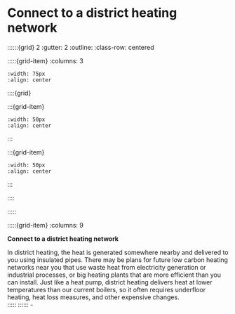 # Connect to a district heating network
 
::::::{grid} 2
:gutter: 2
:outline: 
:class-row: centered

:::::{grid-item}
:columns: 3
```{image} /images/card-game/step-icons/step_4.svg
:width: 75px
:align: center
```


::::{grid}

:::{grid-item}

```{image} /images/card-game/carbon-icons/carbon_4.svg
:width: 50px
:align: center
```
:::

:::{grid-item}
```{image} /images/card-game/cost-icons/cost_5.svg
:width: 50px
:align: center
```
:::

::::

:::::

:::::{grid-item}
:columns: 9

**Connect to a district heating network**

In district heating, the heat is generated somewhere nearby and delivered to you using insulated pipes.  There may be plans for future low carbon heating networks near you that use waste heat from electricity generation or industrial processes, or big heating plants that are more efficient than you can install.  Just like a heat pump, district heating delivers heat at lower temperatures than our current boilers, so it often requires underfloor heating, heat loss measures, and other expensive changes.  
:::::
::::::
-[](district)